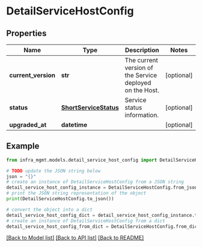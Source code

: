 # DetailServiceHostConfig


## Properties

Name | Type | Description | Notes
------------ | ------------- | ------------- | -------------
**current_version** | **str** | The current version of the Service deployed on the Host. | [optional] 
**status** | [**ShortServiceStatus**](ShortServiceStatus.md) | Service status information. | [optional] 
**upgraded_at** | **datetime** |  | [optional] 

## Example

```python
from infra_mgmt.models.detail_service_host_config import DetailServiceHostConfig

# TODO update the JSON string below
json = "{}"
# create an instance of DetailServiceHostConfig from a JSON string
detail_service_host_config_instance = DetailServiceHostConfig.from_json(json)
# print the JSON string representation of the object
print(DetailServiceHostConfig.to_json())

# convert the object into a dict
detail_service_host_config_dict = detail_service_host_config_instance.to_dict()
# create an instance of DetailServiceHostConfig from a dict
detail_service_host_config_from_dict = DetailServiceHostConfig.from_dict(detail_service_host_config_dict)
```
[[Back to Model list]](../README.md#documentation-for-models) [[Back to API list]](../README.md#documentation-for-api-endpoints) [[Back to README]](../README.md)


